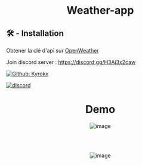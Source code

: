 <h1 align="center">Weather-app</h1>


## 🛠️ - Installation
Obtener la clé d'api sur [OpenWeather](https://openweathermap.org/)

Join discord server : https://discord.gg/H3Aj3x2caw


<p align="">
  <a href="https://github.com/Kyrokx/" aria-label="Follow Kyrokx on Github" target="_blank">
    <img alt="Github: Kyrokx" src="https://img.shields.io/github/followers/Kyrokx.svg?label=Follow&style=for-the-badge&logo=github&logoColor=FFFFFF&labelColor=24292e&logoWidth=20&color=lightgray" target="_blank" />
  </a>

[![discord](https://discord.com/api/guilds/824361195444109323/widget.png)](https://discord.gg/H3Aj3x2caw)
 

  </p>

<h1 align="center">Demo</h1>

<div align="center">
    <img align="center" src="https://i.imgur.com/QwtSUXM.jpg" alt="image" />
</div>

<br><br>

<div align="center">
    <img align="center" src="https://i.imgur.com/5VMX5uU.jpg" alt="image" />
</div>
